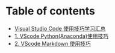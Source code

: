 # Table of contents

* [Visual Studio Code 使用技巧学习汇总](README.md)
* [1. VScode Python\(Anaconda\)使用技巧](1.vscode_python.md)
* [2. VScode Markdown 使用技巧](2.vscode_markdown.md)

